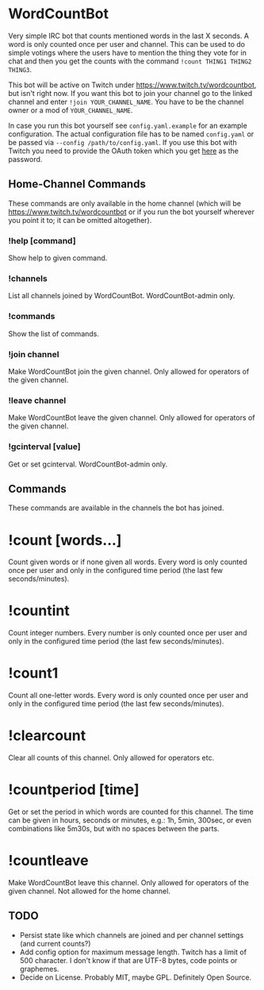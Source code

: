 WordCountBot
============

Very simple IRC bot that counts mentioned words in the last X seconds. A word is
only counted once per user and channel. This can be used to do simple votings
where the users have to mention the thing they vote for in chat and then you get
the counts with the command `!count THING1 THING2 THING3`.

This bot will be active on Twitch under https://www.twitch.tv/wordcountbot, but
isn't right now. If you want this bot to join your channel go to the linked
channel and enter `!join YOUR_CHANNEL_NAME`. You have to be the channel owner or
a mod of `YOUR_CHANNEL_NAME`.

In case you run this bot yourself see `config.yaml.example` for an example
configuration. The actual configuration file has to be named `config.yaml` or be
passed via `--config /path/to/config.yaml`. If you use this bot with Twitch you
need to provide the OAuth token which you get [here](https://twitchapps.com/tmi/)
as the password.

Home-Channel Commands
---------------------

These commands are only available in the home channel (which will be
https://www.twitch.tv/wordcountbot or if you run the bot yourself wherever you
point it to; it can be omitted altogether).

### !help [command]

Show help to given command.

### !channels

List all channels joined by WordCountBot. WordCountBot-admin only.

### !commands

Show the list of commands.

### !join channel

Make WordCountBot join the given channel. Only allowed for operators of the
given channel.

### !leave channel

Make WordCountBot leave the given channel. Only allowed for operators of the
given channel.

### !gcinterval [value]

Get or set gcinterval. WordCountBot-admin only.

Commands
--------

These commands are available in the channels the bot has joined.

# !count [words...]

Count given words or if none given all words. Every word is only counted once
per user and only in the configured time period (the last few seconds/minutes).

# !countint

Count integer numbers. Every number is only counted once per user and only in
the configured time period (the last few seconds/minutes).

# !count1

Count all one-letter words. Every word is only counted once per user and only in
the configured time period (the last few seconds/minutes).

# !clearcount

Clear all counts of this channel. Only allowed for operators etc.

# !countperiod [time]

Get or set the period in which words are counted for this channel. The time can
be given in hours, seconds or minutes, e.g.: 1h, 5min, 300sec, or even
combinations like 5m30s, but with no spaces between the parts.

# !countleave

Make WordCountBot leave this channel. Only allowed for operators of the given
channel. Not allowed for the home channel.

TODO
----

 * Persist state like which channels are joined and per channel settings (and
   current counts?)
 * Add config option for maximum message length. Twitch has a limit of 500
   character. I don't know if that are UTF-8 bytes, code points or graphemes.
 * Decide on License. Probably MIT, maybe GPL. Definitely Open Source.
